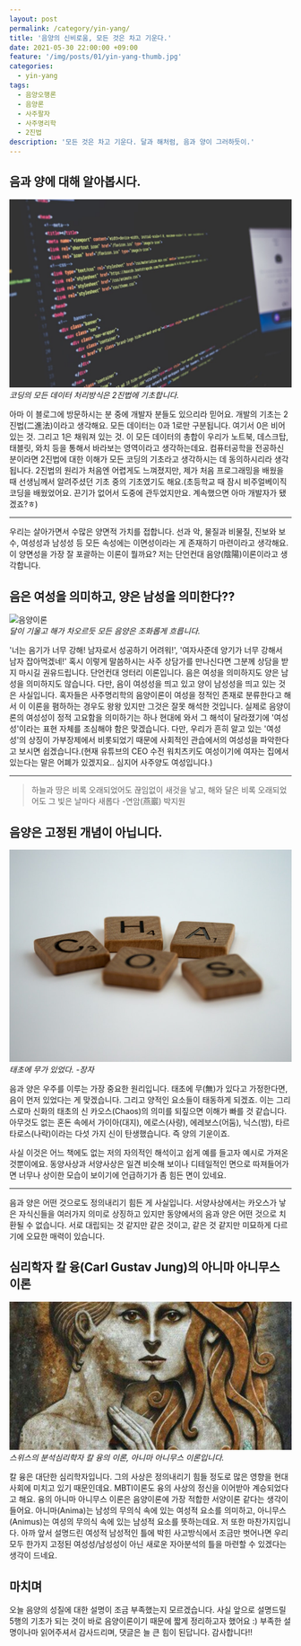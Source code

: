 ```yaml
---
layout: post
permalink: /category/yin-yang/
title: '음양의 신비로움, 모든 것은 차고 기운다.'
date: 2021-05-30 22:00:00 +09:00
feature: '/img/posts/01/yin-yang-thumb.jpg'
categories:
  - yin-yang
tags:
  - 음양오행론
  - 음양론
  - 사주팔자
  - 사주명리학
  - 2진법
description: '모든 것은 차고 기운다. 달과 해처럼, 음과 양이 그러하듯이.'
---
```


## 음과 양에 대해 알아봅시다.
![2진법](/img/posts/01/yin-yang-2jinbeob-data.jpg)  
_코딩의 모든 데이터 처리방식은 2진법에 기초합니다._  

아마 이 블로그에 방문하시는 분 중에 개발자 분들도 있으리라 믿어요. 개발의 기초는 2진법(二進法)이라고 생각해요. 모든 데이터는 0과 1로만 구분됩니다. 여기서 0은 비어 있는 것. 그리고 1은 채워져 있는 것. 이 모든 데이터의 총합이 우리가 노트북, 데스크탑, 태블릿, 와치 등을 통해서 바라보는 영역이라고 생각하는데요. 컴퓨터공학을 전공하신 분이라면 2진법에 대한 이해가 모든 코딩의 기초라고 생각하시는 데 동의하시리라 생각됩니다. 2진법의 원리가 처음엔 어렵게도 느껴졌지만, 제가 처음 프로그래밍을 배웠을 때 선생님께서 알려주셨던 기초 중의 기초였기도 해요.(초등학교 때 잠시 비주얼베이직 코딩을 배웠었어요. 끈기가 없어서 도중에 관두었지만요. 계속했으면 아마 개발자가 됐겠죠?ㅎ)  

* * *

우리는 살아가면서 수많은 양면적 가치를 접합니다. 선과 악, 물질과 비물질, 진보와 보수, 여성성과 남성성 등 모든 속성에는 이면성이라는 게 존재하기 마련이라고 생각해요. 이 양면성을 가장 잘 포괄하는 이론이 뭘까요? 저는 단언컨대 음양(陰陽)이론이라고 생각합니다.  

## 음은 여성을 의미하고, 양은 남성을 의미한다??
![음양이론](/img/posts/01/yin-yang-theory.jpg)  
_달이 기울고 해가 차오르듯 모든 음양은 조화롭게 흐릅니다._  

'너는 음기가 너무 강해! 남자로서 성공하기 어려워!', '여자사준데 양기가 너무 강해서 남자 잡아먹겠네!' 혹시 이렇게 말씀하시는 사주 상담가를 만나신다면 그분께 상담을 받지 마시길 권유드립니다. 단언컨대 엉터리 이론입니다. 음은 여성을 의미하지도 양은 남성을 의미하지도 않습니다. 다만, 음이 여성성을 띄고 있고 양이 남성성을 띄고 있는 것은 사실입니다. 혹자들은 사주명리학의 음양이론이 여성을 정적인 존재로 분류한다고 해서 이 이론을 폄하하는 경우도 왕왕 있지만 그것은 잘못 해석한 것입니다. 실제로 음양이론의 여성성이 정적 고요함을 의미하기는 하나 현대에 와서 그 해석이 달라졌기에 '여성성'이라는 표현 자체를 조심해야 함은 맞겠습니다. 다만, 우리가 흔히 알고 있는 '여성성'의 상징이 가부장제에서 비롯되었기 때문에 사회적인 관습에서의 여성성을 파악한다고 보시면 쉽겠습니다.(현재 유튜브의 CEO 수전 워치츠키도 여성이기에 여자는 집에서 있는다는 말은 어폐가 있겠지요.. 심지어 사주양도 여성입니다.)

* * *

> 하늘과 땅은 비록 오래되었어도 끊임없이 새것을 낳고, 해와 달은 비록 오래되었어도 그 빛은 날마다 새롭다 -연암(燕巖) 박지원

## 음양은 고정된 개념이 아닙니다.
![음양이론](/img/posts/01/yin-yang-chaos.jpg)  
_태초에 무가 있었다. -장자_  

음과 양은 우주를 이루는 가장 중요한 원리입니다. 태초에 무(無)가 있다고 가정한다면, 음이 먼저 있었다는 게 맞겠습니다. 그리고 양적인 요소들이 태동하게 되겠죠. 이는 그리스로마 신화의 태초의 신 카오스(Chaos)의 의미를 되짚으면 이해가 빠를 것 같습니다. 아무것도 없는 혼돈 속에서 가이아(대지), 에로스(사랑), 에레보스(어둠), 닉스(밤), 타르타로스(나락)이라는 다섯 가지 신이 탄생했습니다. 즉 양의 기운이죠.  

사실 이것은 어느 책에도 없는 저의 자의적인 해석이고 쉽게 예를 들고자 예시로 가져온 것뿐이에요. 동양사상과 서양사상은 일견 비슷해 보이나 디테일적인 면으로 따져들어가면 너무나 상이한 모습이 보이기에 언급하기가 좀 힘든 면이 있네요.  

* * *

음과 양은 어떤 것으로도 정의내리기 힘든 게 사실입니다. 서양사상에서는 카오스가 낳은 자식신들을 여러가지 의미로 상징하고 있지만 동양에서의 음과 양은 어떤 것으로 치환될 수 없습니다. 서로 대립되는 것 같지만 같은 것이고, 같은 것 같지만 미묘하게 다르기에 오묘한 매력이 있습니다.

## 심리학자 칼 융(Carl Gustav Jung)의 아니마 아니무스 이론
![아니마 아니무스](/img/posts/01/yin-yang-anima-animus.jpg)  
*스위스의 분석심리학자 칼 융의 이론, 아니마 아니무스 이론입니다.*

칼 융은 대단한 심리학자입니다. 그의 사상은 정의내리기 힘들 정도로 많은 영향을 현대사회에 미치고 있기 때문인데요. MBTI이론도 융의 사상의 정신을 이어받아 계승되었다고 해요. 융의 아니마 아니무스 이론은 음양이론에 가장 적합한 서양이론 같다는 생각이 들어요. 아니마(Anima)는 남성의 무의식 속에 있는 여성적 요소를 의미하고, 아니무스(Animus)는 여성의 무의식 속에 있는 남성적 요소를 뜻하는데요. 저 또한 마찬가지입니다. 아까 앞서 설명드린 여성적 남성적인 틀에 박힌 사고방식에서 조금만 벗어나면 우리 모두 한가지 고정된 여성성/남성성이 아닌 새로운 자아분석의 틀을 마련할 수 있겠다는 생각이 드네요.

## 마치며
오늘 음양의 성질에 대한 설명이 조금 부족했는지 모르겠습니다. 사실 앞으로 설명드릴 5행의 기초가 되는 것이 바로 음양이론이기 때문에 짧게 정리하고자 했어요 :) 부족한 설명이나마 읽어주셔서 감사드리며, 댓글은 늘 큰 힘이 된답니다. 감사합니다!!
